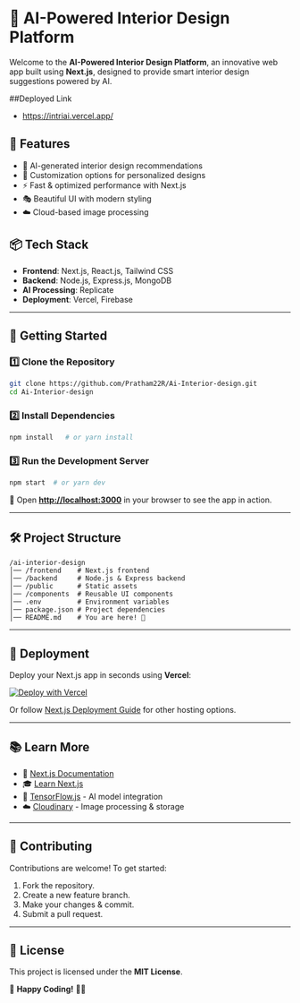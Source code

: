 # 🚀 AI-Powered Interior Design Platform   

Welcome to the **AI-Powered Interior Design Platform**, an innovative web app built using **Next.js**, designed to provide smart interior design suggestions powered by AI.

##Deployed Link 
 - https://intriai.vercel.app/

## 🌟 Features
- 🏡 AI-generated interior design recommendations
- 🎨 Customization options for personalized designs
- ⚡ Fast & optimized performance with Next.js
- 🎭 Beautiful UI with modern styling
- ☁️ Cloud-based image processing

## 📦 Tech Stack
- **Frontend**: Next.js, React.js, Tailwind CSS
- **Backend**: Node.js, Express.js, MongoDB
- **AI Processing**: Replicate
- **Deployment**: Vercel, Firebase

---
## 🚀 Getting Started

### **1️⃣ Clone the Repository**
```sh
git clone https://github.com/Pratham22R/Ai-Interior-design.git
cd Ai-Interior-design
```

### **2️⃣ Install Dependencies**
```sh
npm install   # or yarn install
```

### **3️⃣ Run the Development Server**
```sh
npm start  # or yarn dev
```

🔗 Open **[http://localhost:3000](http://localhost:3000)** in your browser to see the app in action.

---
## 🛠️ Project Structure
```
/ai-interior-design
│── /frontend    # Next.js frontend
│── /backend     # Node.js & Express backend
│── /public      # Static assets
│── /components  # Reusable UI components
│── .env         # Environment variables
│── package.json # Project dependencies
│── README.md    # You are here! 👋
```
---
## 🚀 Deployment

Deploy your Next.js app in seconds using **Vercel**:

[![Deploy with Vercel](https://vercel.com/button)](https://vercel.com/new?utm_source=github&utm_medium=readme&utm_campaign=nextjs)

Or follow [Next.js Deployment Guide](https://nextjs.org/docs/deployment) for other hosting options.

---
## 📚 Learn More

- 📖 [Next.js Documentation](https://nextjs.org/docs)
- 🎓 [Learn Next.js](https://nextjs.org/learn)
- 🔗 [TensorFlow.js](https://www.tensorflow.org/js) - AI model integration
- ☁️ [Cloudinary](https://cloudinary.com/) - Image processing & storage

---
## 🤝 Contributing

Contributions are welcome! To get started:
1. Fork the repository.
2. Create a new feature branch.
3. Make your changes & commit.
4. Submit a pull request.

---
## 📄 License
This project is licensed under the **MIT License**.

🚀 **Happy Coding!** 🎨✨

